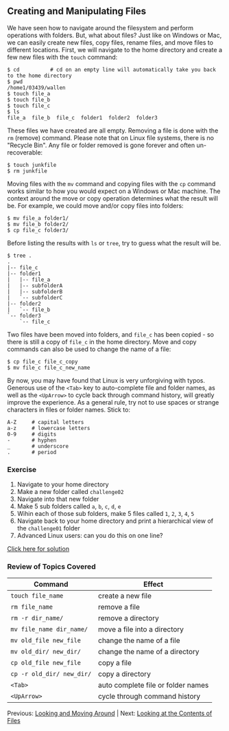 ## Creating and Manipulating Files

We have seen how to navigate around the filesystem and perform operations with folders. But, what about files? Just like on Windows or Mac, we can easily create new files, copy files, rename files, and move files to different locations. First, we will navigate to the home directory and create a few new files with the `touch` command:

```
$ cd          # cd on an empty line will automatically take you back to the home directory
$ pwd
/home1/03439/wallen
$ touch file_a
$ touch file_b
$ touch file_c
$ ls
file_a  file_b  file_c  folder1  folder2  folder3
```

These files we have created are all empty. Removing a file is done with the `rm` (remove) command. Please note that on Linux file systems, there is no "Recycle Bin". Any file or folder removed is gone forever and often un-recoverable:

```
$ touch junkfile
$ rm junkfile
```

Moving files with the `mv` command and copying files with the `cp` command works similar to how you would expect on a Windows or Mac machine. The context around the move or copy operation determines what the result will be. For example, we could move and/or copy files into folders:

```
$ mv file_a folder1/
$ mv file_b folder2/
$ cp file_c folder3/
```

Before listing the results with `ls` or `tree`, try to guess what the result will be.

```
$ tree .
.
|-- file_c
|-- folder1
|   |-- file_a
|   |-- subfolderA
|   |-- subfolderB
|   `-- subfolderC
|-- folder2
|   `-- file_b
`-- folder3
    `-- file_c
```

Two files have been moved into folders, and `file_c` has been copied - so there is still a copy of `file_c` in the home directory. Move and copy commands can also be used to change the name of a file:

```
$ cp file_c file_c_copy
$ mv file_c file_c_new_name
```

By now, you may have found that Linux is very unforgiving with typos. Generous use of the `<Tab>` key to auto-complete file and folder names, as well as the `<UpArrow>` to cycle back through command history, will greatly improve the experience. As a general rule, try not to use spaces or strange characters in files or folder names. Stick to:

```
A-Z     # capital letters
a-z     # lowercase letters
0-9     # digits
-       # hyphen
_       # underscore
.       # period
```

### Exercise

1. Navigate to your home directory
2. Make a new folder called `challenge02`
3. Navigate into that new folder
4. Make 5 sub folders called `a`, `b`, `c`, `d`, `e`
5. Wihin each of those sub folders, make 5 files called `1`, `2`, `3`, `4`, `5`
6. Navigate back to your home directory and print a hierarchical view of the `challenge01` folder
7. Advanced Linux users: can you do this on one line?


[Click here for solution](intro_to_linux_03_solution.md)


### Review of Topics Covered

| Command                    | Effect     |
|----------------------------|------------|
| `touch file_name`          | create a new file |
| `rm file_name`             | remove a file |
| `rm -r dir_name/`          | remove a directory |
| `mv file_name dir_name/`   | move a file into a directory |
| `mv old_file new_file`     | change the name of a file |
| `mv old_dir/ new_dir/`     | change the name of a directory |
| `cp old_file new_file`     | copy a file |
| `cp -r old_dir/ new_dir/`  | copy a directory |
| `<Tab>`                    | auto complete file or folder names |
| `<UpArrow>`                | cycle through command history |


Previous: [Looking and Moving Around](intro_to_linux_02.md) | Next: [Looking at the Contents of Files](intro_to_linux_04.md)

